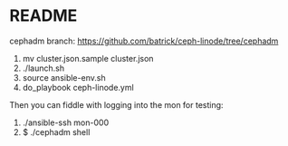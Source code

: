 # README

cephadm branch: https://github.com/batrick/ceph-linode/tree/cephadm

1. mv cluster.json.sample cluster.json
2. ./launch.sh
3. source ansible-env.sh
4. do_playbook ceph-linode.yml

Then you can fiddle with logging into the mon for testing:

1. ./ansible-ssh mon-000
2. $ ./cephadm shell

